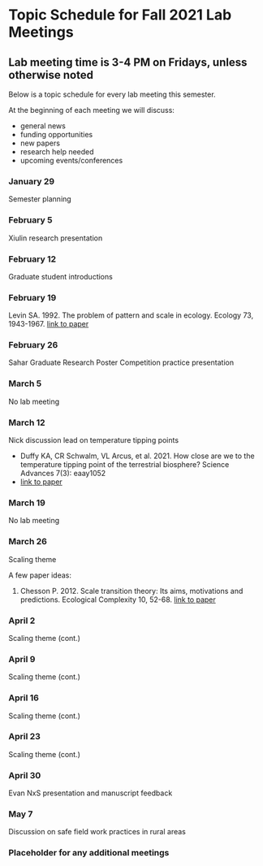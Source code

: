 # Topic Schedule for Fall 2021 Lab Meetings
## Lab meeting time is 3-4 PM on Fridays, unless otherwise noted
Below is a topic schedule for every lab meeting this semester.

At the beginning of each meeting we will discuss:
- general news
- funding opportunities
- new papers
- research help needed
- upcoming events/conferences

### January 29

Semester planning

### February 5

Xiulin research presentation

### February 12

Graduate student introductions

### February 19

Levin SA. 1992. The problem of pattern and scale in ecology. Ecology 73, 1943-1967. [link to paper](https://doi.org/10.2307/1941447)

### February 26

Sahar Graduate Research Poster Competition practice presentation

### March 5

No lab meeting

### March 12

Nick discussion lead on temperature tipping points
  - Duffy KA, CR Schwalm, VL Arcus, et al. 2021. How close are we to the temperature tipping point of the terrestrial biosphere? Science Advances 7(3): eaay1052
  - [link to paper](https://advances.sciencemag.org/content/7/3/eaay1052.full)

### March 19

No lab meeting

### March 26

Scaling theme

A few paper ideas:
  1. Chesson P. 2012. Scale transition theory: Its aims, motivations and predictions. Ecological Complexity 10, 52-68. [link to paper](https://doi.org/10.1016/j.ecocom.2011.11.002)

### April 2

Scaling theme (cont.)

### April 9

Scaling theme (cont.)

### April 16

Scaling theme (cont.)

### April 23

Scaling theme (cont.)

### April 30

Evan NxS presentation and manuscript feedback

### May 7

Discussion on safe field work practices in rural areas

### Placeholder for any additional meetings
